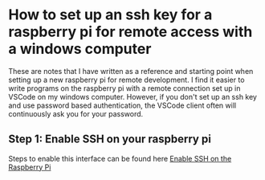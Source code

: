 # How to set up an ssh key for a raspberry pi for remote access with a windows computer
These are notes that I have written as a reference and starting point when setting up a new raspberry pi for remote development.
I find it easier to write programs on the raspberry pi with a remote connection set up in VSCode on my windows computer.
However, if you don't set up an ssh key and use password based authentication, the VSCode client often will continuously ask you for your password.

## Step 1: Enable SSH on your raspberry pi
Steps to enable this interface can be found here [Enable SSH on the Raspberry Pi](https://raspberrypi-guide.github.io/networking/connecting-via-ssh#enable-ssh-on-the-raspberry-pi)

